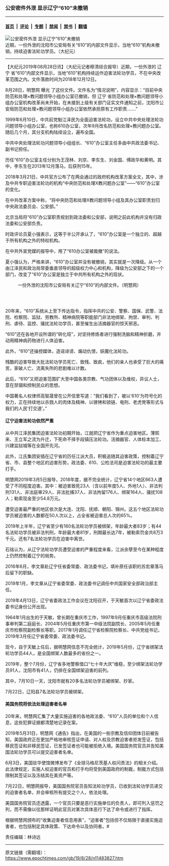 ### 公安密件外泄 显示辽宁“610”未撤销

---

#### [首页](../../../..?n11483827) &nbsp;|&nbsp; [评论](../../../../../epoch-comment?n11483827) &nbsp;|&nbsp; [专题](../../../../../epoch-special?n11483827) &nbsp;|&nbsp; [禁闻](../../../../../epoch-news?n11483827) &nbsp;|&nbsp; [禁书](../../../../../books?n11483827) &nbsp;|&nbsp; [翻墙](https://github.com/gfw-breaker/nogfw/blob/master/README.md?n11483827)


<div><img alt="公安密件外泄 显示辽宁“610”未撤销" class="attachment-djy_600_400 size-djy_600_400 wp-post-image" src="https://i.epochtimes.com/assets/uploads/2019/08/66aeaba3bc7ce8d23f117752c81a1f6e-600x400.jpg"/>
<div class="caption">
 近期，一份外泄的沈阳市公安局有关“610”的内部文件显示，当地“610”机构未撤销，持续迫害法轮功学员。（大纪元）
</div></div><hr/><div class="post_content" id="artbody" itemprop="articleBody">
 <!-- article content begin -->
 <p>
  【大纪元2019年08月28日讯】（大纪元记者穆清综合报导）近期，一份外泄的
  <ok href="https://www.epochtimes.com/gb/tag/%E8%BE%BD%E5%AE%81.html">
   辽宁
  </ok>
  省“610”内部文件显示，当地“610”机构持续运作迫害法轮功学员，不在中央改革范围之内。文件落款时间为2018年12月12日。
 </p>
 <p class="p2">
  8月28日，明慧网
  <span class="ask-title">
   曝光
  </span>
  了这份文件。文件名为“情况说明”，内容显示：“目前中央防范和处理×教问题领导小组办公室已撤销，但
  <ok href="https://www.epochtimes.com/gb/tag/%E8%BE%BD%E5%AE%81.html">
   辽宁
  </ok>
  省防范和处理×教问题领导小组办公室机构改革尚未开始，在未接到上级有关部门证实文件通知之前，沈阳市公安局防范和处理×教问题领导小组办公室依然承担原有工作职责…….”
 </p>
 <p class="p3">
  <span class="s1">
   1999年6月10日，中共前党魁江泽民为全面迫害法轮功，设立中共中央处理法轮功问题领导小组办公室，也称610办公室，次年9月改名防范和处理×教问题办公室。随后几个月，其分支机构陆续设立，遍布全国。
  </span>
 </p>
 <p class="p3">
  <span class="s1">
   中共中央处理法轮功问题领导小组组长、“610”办公室主任多由中共政法委书记、副书记担任。
  </span>
 </p>
 <p class="p3">
  历任“610”办公室主任分别为王茂林、刘京、李东生、刘金国、傅政华和黄明。其中，李东生在2013年12月落马，后获刑15年。
 </p>
 <p>
  2018年3月21日，中共官方公布了在两会通过的政府机构改革方案全文，其中，涉及中共专职迫害法轮功的机构“中央防范和处理X教问题办公室”——“610”办公室的变化。
 </p>
 <p>
  在中共改革方案中称，“将中央防范和处理X教问题领导小组及其办公室职责划归中央政法委员会、公安部。”
 </p>
 <p>
  北京当局将“610”办公室职责规划到政法委和公安部，说明之前此机构并没有归政法委和公安部负责。
 </p>
 <p>
  时政评论员夏小强表示，这等于半公开承认了，“610”办公室是一个独立的、超越于所有机构之外的特权机构。
 </p>
 <p>
  在中共外宣党媒的报导中，用了“610办公室被裁撤”的说法。
 </p>
 <p>
  夏小强认为，严格来讲，“610”办公室并没有被撤销，其实就是一次降级。从一个由江泽民和政治局常委垂直领导的超级权力中心和机构，降级为公安部之下的一个部门，改变了“610”办公室是独立于中共所有机构之外的现状。
 </p>
 <figure aria-describedby="caption-attachment-11484424" class="wp-caption aligncenter" id="attachment_11484424" style="width: 517px">
  <ok href="https://i.epochtimes.com/assets/uploads/2019/08/1-69.jpg" target="_blank">
   <img alt="" class="wp-image-11484424" src="https://i.epochtimes.com/assets/uploads/2019/08/1-69-600x800.jpg"/>
  </ok>
  <br/><figcaption class="wp-caption-text" id="caption-attachment-11484424">
   一份外泄的沈阳市公安局有关辽宁“610”的内部文件。（明慧网）
  </figcaption><br/>
 </figure><br/>
 <p class="p5">
  <span class="s1">
   20年来，“610”系统从上至下传达指令，指挥中共的公安、警察、国保、武警、法院、检察院、监狱、劳教所、精神病院等职能部门非法地绑架、拘禁、审判、判刑、虐待、监控、骚扰法轮功学员，甚至催生出活摘器官的惊天邪恶。
  </span>
 </p>
 <p class="p5">
  <span class="s1">
   “610”还在各地开设所谓的“转化班”，对坚持修炼者进行强制洗脑和精神折磨，并动用精神病药物进行人体迫害。
  </span>
 </p>
 <p class="p5">
  <span class="s1">
   此外，“610”还操控媒体，造谣诽谤、煽动仇恨，妖魔化法轮功。
  </span>
 </p>
 <p class="p5">
  <span class="s1">
   残酷的迫害导致大批法轮功学员死亡、致残、致疯，他们的亲人也承受了巨大的痛苦，家破人亡、流离失所的悲剧难以计数。
  </span>
 </p>
 <p class="p5">
  <span class="s1">
   此后，“610”又把迫害范围扩大至中国各类宗教、气功团体以及维权，异议人士，意在禁锢和控制民众的思想。
  </span>
 </p>
 <p class="p6">
  <span class="s1">
   中国著名人权律师高智晟曾在公开信里写道：“我们看到了，被以‘610’为符号化的权力，正在持续地以杀戮人的肉体及精神、以镣铐和锁链、电刑、老虎凳等形式与我们的人民‘打交道’。”
  </span>
 </p>
 <h4 class="p1">
  辽宁迫害法轮功依然严重
 </h4>
 <p class="p1">
  <span class="s1">
   从中共江泽民集团迫害法轮功初期开始，江就把辽宁省作为重点迫害地区。薄熙来、王立军之流为升迁，下死命不择手段镇压法轮功。活摘器官、人体标本加工、兴建监狱城等在全国开先河。
  </span>
 </p>
 <p class="p3">
  <span class="s1">
   此外，江氏集团安插在辽宁省的历任江派大员，积极追随其迫害政策，控制着辽宁省、市、县整个地区的迫害形势，政法委、610、公检法司是迫害法轮功的最主要打手。
  </span>
 </p>
 <p class="p3">
  <span class="s1">
   明慧网2019年3月5日报导，2018年度，据不完全统计，辽宁省14个地区663人遭受了不同程度迫害。其中：被迫害致死23人（含以前年度5人、外地1人）、非法判刑131人、非法庭审29人、非法批捕37人、非法拘留176人、绑架164人、骚扰108人；勒索现金至少54.8万元。
  </span>
 </p>
 <p class="p3">
  <span class="s1">
   遭受迫害最严重的地区依次是大连、沈阳、抚顺、朝阳、锦州。这五个地区法轮功学员被迫害的人数都在50人次以上，占全省被迫害总人次的65%。
  </span>
 </p>
 <p class="p2">
  <span class="s1">
   2019年上半年，辽宁省至少有160名法轮功学员被绑架，年龄最大者83岁；有44名法轮功学员被非法判刑，年龄最大者81岁，刑期最长达7年，被勒索罚金共8万3千元。还有7名法轮功学员在迫害中离世。
  </span>
 </p>
 <p class="p2">
  石铭认为，从辽宁法轮功学员遭受迫害的严重程度来看，江派余孽至今在某种程度上仍然控制着辽宁的局势。
 </p>
 <p class="p2">
  <span class="s1">
   2016年6月，李文章赴辽宁任省委常委、政法委书记，填补原任该职的苏宏章落马后留下的职缺。
  </span>
 </p>
 <p class="p2">
  2019年1月，李文章从辽宁省委常委、政法委书记调任中共国家安全部政治部主任。
 </p>
 <p class="p2">
  <span class="s1">
   2019年4月13日，辽宁省委政法工作会议在沈阳召开，于天敏首次以辽宁省委政法委书记身份公开出现。
  </span>
 </p>
 <p class="p3">
  <span class="s1">
   1964年1月出生的于天敏，曾长期在重庆市工作，1997年9月任重庆市高级法院刑事审判第二庭庭长、2004年5月任重庆市第一中级法院副院长、2005年5月任重庆市检察院副检察长等职，2017年1月调任辽宁省检察院检察长、中共党组书记，2019年3月任辽宁省委常委、政法委书记。
  </span>
 </p>
 <p class="p2">
  <span class="s1">
   现今，自于天敏上任后，据明慧网信息不完全统计，2019年5月份，辽宁省绑架法轮功学员44人，是全国绑架人数最多的省份之一。
  </span>
 </p>
 <p class="p2">
  <span class="s1">
   2019年，整个7月份，辽宁省多地警察借口“七十年大庆”维稳，至少绑架法轮功学员91人，沈阳市有41人，仍排在全国绑架迫害的前列。
  </span>
 </p>
 <p class="p2">
  <span class="s1">
   其中，7月10日一天，沈阳市就有20多名法轮功学员被绑架、抄家。
  </span>
 </p>
 <p class="p2">
  <span class="s1">
   7月22日，辽阳县7名法轮功学员被绑架。
  </span>
 </p>
 <h4 class="blue18 title">
  美国务院将依法处理迫害者名单
 </h4>
 <p class="p6">
  <span class="s1">
   20年来，明慧网汇集了大量实施迫害的各地政法委、“610”人员的单位和个人信息，这些犯罪证据都清楚地记录在案。
  </span>
 </p>
 <p class="p5">
  <span class="s1">
   2019年5月31日，明慧网《通告》指出，在美国的一些宗教及信仰团体日前被告知，美国政府正在更加严格地审核签证申请、对人权及宗教迫害者拒发签证，包括移民签证和非移民签证，已发签证者也可能被拒绝入境。美国国务院官员并告知美国法轮功学员可以提交迫害者名单。
  </span>
 </p>
 <p class="p5">
  <span class="s1">
   6月3日，美国驻华使馆微博发布了《全球马格尼茨基人权问责法》的相关介绍。此法律规定，实施人权迫害的官员和打手均将受到美国政府的制裁，制裁方式包括限制其签证以及冻结其在美资产等。
  </span>
 </p>
 <p class="p5">
  7月22日，明慧网报导，美国国务院官员告知法轮功学员，已收到法轮功学员递交的迫害者名单，并会审核所有提交之个人，依法处理。
 </p>
 <p class="p5">
  美国国务院官员还透露，一个官员只要是恶行实施单位的负责人，即可列入惩罚之列，而不需像以往那样证明此官员对某次具体恶行下达了命令或进行了指挥。
 </p>
 <p class="p6">
  <span class="s1">
   根据明慧网颁布的“收集迫害者信息用表”，“迫害者”包括但不仅局限于直接实施迫害者，也包括制定具体政策、下达命令以及协同者。#
  </span>
 </p>
 <p class="p6">
  责任编辑：林诗远
 </p>
 <!-- article content end -->
 <div id="below_article_ad">
 </div>
</div>


---

原文链接（需翻墙）：https://www.epochtimes.com/gb/19/8/28/n11483827.htm